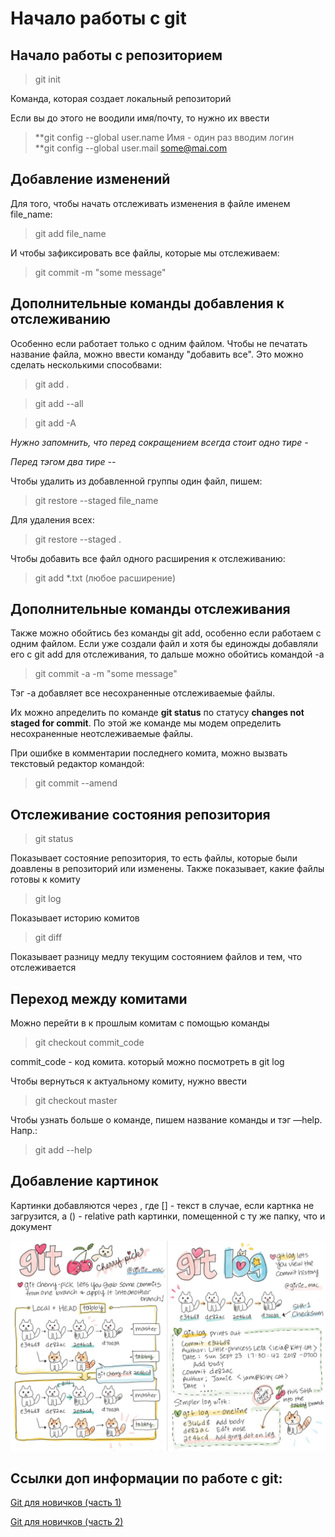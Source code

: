 # Начало работы с git

## Начало работы с репозиторием

> git init

Команда, которая создает локальный репозиторий

Если вы до этого не воодили имя/почту, то нужно их ввести

> **git config --global user.name Имя - один раз вводим логин  
> **git config --global user.mail some@mai.com

## Добавление изменений

Для того, чтобы начать отслеживать изменения в файле именем file_name:

> git add file_name

И чтобы зафиксировать все файлы, которые мы отслеживаем:

> git commit -m "some message"

## Дополнительные команды добавления к отслеживанию

Особенно если работает только с одним файлом. Чтобы не печатать название файла, можно ввести команду "добавить все". Это можно сделать несколькими способвами:

> git add .

> git add --all

> git add -A

*Нужно запомнить, что перед сокращением всегда стоит одно тире -*

*Перед тэгом два тире --*

Чтобы удалить из добавленной группы один файл, пишем:

> git restore --staged file_name

Для удаления всех:

> git restore --staged .

Чтобы добавить все файл одного расширения к отслеживанию:

> git add *.txt (любое расширение)


## Дополнительные команды отслеживания

Также можно обойтись без команды git add, особенно если работаем с одним файлом. Если уже создали файл и хотя бы единожды добавляли его с git add для отслеживания, то дальше можно обойтись командой -a

> git commit -a -m "some message"

Тэг -а добавляет все несохраненные отслеживаемые файлы.

Их можно апределить по команде **git status** по статусу **changes not staged for commit**. По этой же команде мы модем определить несохраненные неотслеживаемые файлы.

При ошибке в комментарии последнего комита, можно вызвать текстовый редактор командой:

> git commit --amend


## Отслеживание состояния репозитория

> git status

Показывает состояние репозитория, то есть файлы, которые были доавлены в репозиторий или изменены. Также показывает, какие файлы готовы к комиту

> git log

Показывает историю комитов

> git diff

Показывает разницу медлу текущим состоянием файлов и тем, что отслеживается

## Переход между комитами

Можно перейти в к прошлым комитам с помощью команды

> git checkout commit_code

commit_code - код комита. который можно посмотреть в git log

Чтобы вернуться к актуальному комиту, нужно ввести

> git checkout master

Чтобы узнать больше о команде, пишем название команды и тэг —help. Напр.:

> git add --help

## Добавление картинок

Картинки добавляются через ![](), где [] - текст в случае, если картнка не загрузится, а () - relative path картинки, помещенной с ту же папку, что и документ

![error:picture not found](git-cherry-pick.jpg)


## Ссылки доп информации по работе с git:

[Git для новичков (часть 1)](https://habr.com/ru/post/541258/)

[Git для новичков (часть 2)](https://habr.com/ru/post/542616/)